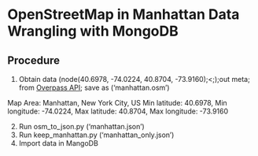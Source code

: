 # OpenStreetMap in Manhattan Data Wrangling with MongoDB

## Procedure
1)	Obtain data (node(40.6978, -74.0224, 40.8704, -73.9160);<;);out meta; from [Overpass API](http://overpass-api.de/query_form.html); save as (‘manhattan.osm’)

Map Area: Manhattan, New York City, US
Min latitude: 40.6978, 
Min longitude: -74.0224, 
Max latitude: 40.8704, 
Max longitude: -73.9160

2)	Run osm_to_json.py (‘manhattan.json’)
3)	Run keep_manhattan.py (‘manhattan_only.json’)
4)	Import data in MangoDB


